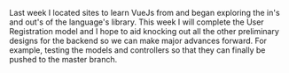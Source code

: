 Last week I located sites to learn VueJs from and began exploring the in's and out's of the language's library. This week I will complete the User Registration model and I hope to aid knocking out all the other preliminary designs for the backend so we can make major advances forward. For example, testing the models and controllers so that they can finally be pushed to the master branch.